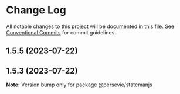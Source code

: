 # Change Log

All notable changes to this project will be documented in this file.
See [Conventional Commits](https://conventionalcommits.org) for commit guidelines.

## 1.5.5 (2023-07-22)



## 1.5.3 (2023-07-22)

**Note:** Version bump only for package @persevie/statemanjs
